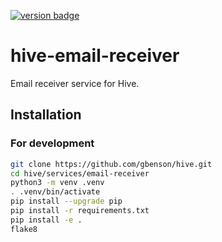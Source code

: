 [![version badge]](https://hub.docker.com/r/gbenson/hive-email-receiver)

[version badge]: https://img.shields.io/docker/v/gbenson/hive-email-receiver?color=limegreen

# hive-email-receiver

Email receiver service for Hive.

## Installation

### For development

```sh
git clone https://github.com/gbenson/hive.git
cd hive/services/email-receiver
python3 -m venv .venv
. .venv/bin/activate
pip install --upgrade pip
pip install -r requirements.txt
pip install -e .
flake8
```
